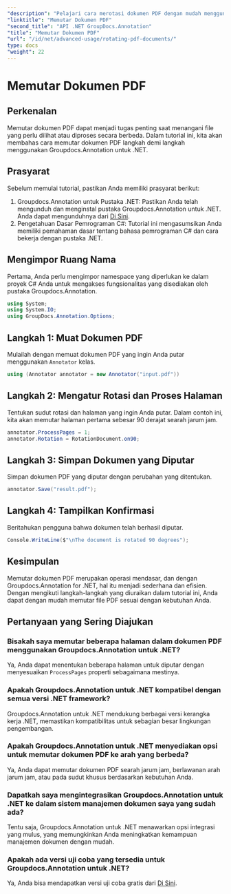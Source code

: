 ```yaml
---
"description": "Pelajari cara merotasi dokumen PDF dengan mudah menggunakan Groupdocs.Annotation for .NET. Tingkatkan efisiensi pengelolaan dokumen."
"linktitle": "Memutar Dokumen PDF"
"second_title": "API .NET GroupDocs.Annotation"
"title": "Memutar Dokumen PDF"
"url": "/id/net/advanced-usage/rotating-pdf-documents/"
type: docs
"weight": 22
---
```


# Memutar Dokumen PDF

## Perkenalan
Memutar dokumen PDF dapat menjadi tugas penting saat menangani file yang perlu dilihat atau diproses secara berbeda. Dalam tutorial ini, kita akan membahas cara memutar dokumen PDF langkah demi langkah menggunakan Groupdocs.Annotation untuk .NET.
## Prasyarat
Sebelum memulai tutorial, pastikan Anda memiliki prasyarat berikut:
1. Groupdocs.Annotation untuk Pustaka .NET: Pastikan Anda telah mengunduh dan menginstal pustaka Groupdocs.Annotation untuk .NET. Anda dapat mengunduhnya dari [Di Sini](https://releases.groupdocs.com/annotation/net/).
2. Pengetahuan Dasar Pemrograman C#: Tutorial ini mengasumsikan Anda memiliki pemahaman dasar tentang bahasa pemrograman C# dan cara bekerja dengan pustaka .NET.

## Mengimpor Ruang Nama
Pertama, Anda perlu mengimpor namespace yang diperlukan ke dalam proyek C# Anda untuk mengakses fungsionalitas yang disediakan oleh pustaka Groupdocs.Annotation.
```csharp
using System;
using System.IO;
using GroupDocs.Annotation.Options;
```
## Langkah 1: Muat Dokumen PDF
Mulailah dengan memuat dokumen PDF yang ingin Anda putar menggunakan `Annotator` kelas.
```csharp
using (Annotator annotator = new Annotator("input.pdf"))
```
## Langkah 2: Mengatur Rotasi dan Proses Halaman
Tentukan sudut rotasi dan halaman yang ingin Anda putar. Dalam contoh ini, kita akan memutar halaman pertama sebesar 90 derajat searah jarum jam.
```csharp
annotator.ProcessPages = 1;
annotator.Rotation = RotationDocument.on90;
```
## Langkah 3: Simpan Dokumen yang Diputar
Simpan dokumen PDF yang diputar dengan perubahan yang ditentukan.
```csharp
annotator.Save("result.pdf");
```
## Langkah 4: Tampilkan Konfirmasi
Beritahukan pengguna bahwa dokumen telah berhasil diputar.
```csharp
Console.WriteLine($"\nThe document is rotated 90 degrees");
```

## Kesimpulan
Memutar dokumen PDF merupakan operasi mendasar, dan dengan Groupdocs.Annotation for .NET, hal itu menjadi sederhana dan efisien. Dengan mengikuti langkah-langkah yang diuraikan dalam tutorial ini, Anda dapat dengan mudah memutar file PDF sesuai dengan kebutuhan Anda.
## Pertanyaan yang Sering Diajukan
### Bisakah saya memutar beberapa halaman dalam dokumen PDF menggunakan Groupdocs.Annotation untuk .NET?
Ya, Anda dapat menentukan beberapa halaman untuk diputar dengan menyesuaikan `ProcessPages` properti sebagaimana mestinya.
### Apakah Groupdocs.Annotation untuk .NET kompatibel dengan semua versi .NET framework?
Groupdocs.Annotation untuk .NET mendukung berbagai versi kerangka kerja .NET, memastikan kompatibilitas untuk sebagian besar lingkungan pengembangan.
### Apakah Groupdocs.Annotation untuk .NET menyediakan opsi untuk memutar dokumen PDF ke arah yang berbeda?
Ya, Anda dapat memutar dokumen PDF searah jarum jam, berlawanan arah jarum jam, atau pada sudut khusus berdasarkan kebutuhan Anda.
### Dapatkah saya mengintegrasikan Groupdocs.Annotation untuk .NET ke dalam sistem manajemen dokumen saya yang sudah ada?
Tentu saja, Groupdocs.Annotation untuk .NET menawarkan opsi integrasi yang mulus, yang memungkinkan Anda meningkatkan kemampuan manajemen dokumen dengan mudah.
### Apakah ada versi uji coba yang tersedia untuk Groupdocs.Annotation untuk .NET?
Ya, Anda bisa mendapatkan versi uji coba gratis dari [Di Sini](https://releases.groupdocs.com/).